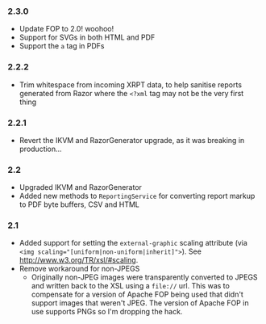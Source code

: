 ### 2.3.0

- Update FOP to 2.0! woohoo!
- Support for SVGs in both HTML and PDF
- Support the `a` tag in PDFs

### 2.2.2

- Trim whitespace from incoming XRPT data, to help sanitise reports generated from Razor where the `<?xml` tag may not be the very first thing

### 2.2.1

- Revert the IKVM and RazorGenerator upgrade, as it was breaking in production...

### 2.2

- Upgraded IKVM and RazorGenerator
- Added new methods to `ReportingService` for converting report markup to PDF byte buffers, CSV and HTML

### 2.1

- Added support for setting the `external-graphic` scaling attribute (via `<img scaling="[uniform|non-uniform|inherit]">`). See <http://www.w3.org/TR/xsl/#scaling>.
- Remove workaround for non-JPEGS
	- Originally non-JPEG images were transparently converted to JPEGS and written back to the XSL using a `file://` url. This was to compensate for a version of Apache FOP being used that didn't support images that weren't JPEG. The version of Apache FOP in use supports PNGs so I'm dropping the hack.
